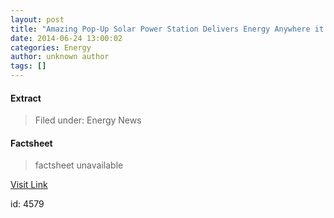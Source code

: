 ```yaml
---
layout: post
title: "Amazing Pop-Up Solar Power Station Delivers Energy Anywhere it’s Needed"
date: 2014-06-24 13:00:02
categories: Energy
author: unknown author
tags: []
---
```



#### Extract
>Filed under: Energy News

#### Factsheet
>factsheet unavailable

[Visit Link](http://inhabitat.com/amazing-pop-up-solar-power-station-delivers-energy-anywhere-its-needed/)

id:    4579
